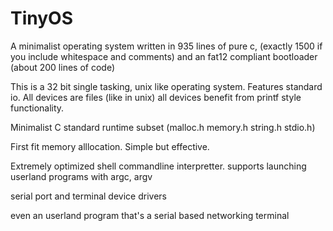 # TinyOS

A minimalist operating system written in 935 lines of pure c,
(exactly 1500 if you include whitespace and comments)
and an fat12 compliant bootloader (about 200 lines of code)

This is a 32 bit single tasking, unix like operating system.
Features standard io. All devices are files (like in unix)
all devices benefit from printf style functionality.

Minimalist C standard runtime subset
(malloc.h memory.h string.h stdio.h)

First fit memory alllocation. Simple but effective.

Extremely optimized shell commandline interpretter.
supports launching userland programs with argc, argv

serial port and terminal device drivers

even an userland program that's a serial based networking terminal
